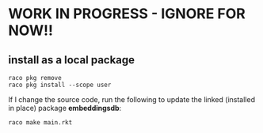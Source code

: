 # WORK IN PROGRESS - IGNORE FOR NOW!!

## install as a local package

    raco pkg remove
    raco pkg install --scope user

If I change the source code, run the following to update the linked (installed in place) package **embeddingsdb**:

    raco make main.rkt
